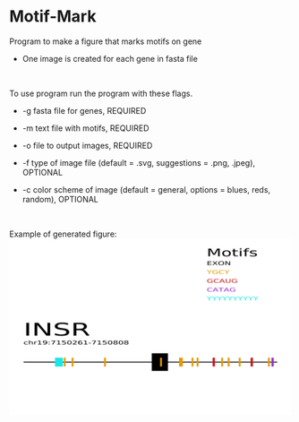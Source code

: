 # Motif-Mark

Program to make a figure that marks motifs on gene

- One image is created for each gene in fasta file

<br /> 

To use program run the program with these flags. 

- -g fasta file for genes, REQUIRED

- -m text file with motifs, REQUIRED

- -o file to output images, REQUIRED

- -f type of image file (default = .svg, suggestions = .png, .jpeg), OPTIONAL

- -c color scheme of image (default = general, options = blues, reds, random), OPTIONAL

<br />

Example of generated figure:
![alt text](https://github.com/maddygriz/motif-mark/blob/master/Images/INSR.svg)
